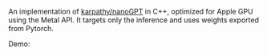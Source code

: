 An implementation of [karpathy/nanoGPT](https://github.com/karpathy/nanoGPT) in C++, optimized for Apple GPU using the Metal API. It targets only the inference and uses weights exported from Pytorch.

Demo:

